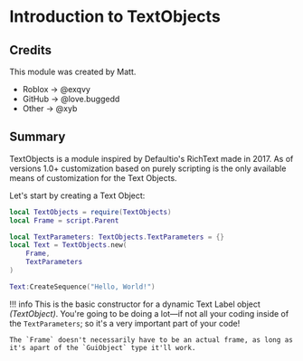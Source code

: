 # Introduction to TextObjects
## Credits
This module was created by Matt.

* Roblox → @exqvy
* GitHub → @love.buggedd
* Other → @xyb

## Summary
TextObjects is a module inspired by Defaultio's RichText made in 2017. As of versions 1.0+ customization based on purely scripting is the only available means of customization for the Text Objects.

Let's start by creating a Text Object:
```lua
local TextObjects = require(TextObjects)
local Frame = script.Parent

local TextParameters: TextObjects.TextParameters = {}
local Text = TextObjects.new(
	Frame, 
	TextParameters
)

Text:CreateSequence("Hello, World!")
```
!!! info
    This is the basic constructor for a dynamic Text Label object *(TextObject)*. You're going to be doing a lot—if not all your coding inside of the `TextParameters`; so it's a very important part of your code!
    
    The `Frame` doesn't necessarily have to be an actual frame, as long as it's apart of the `GuiObject` type it'll work.
